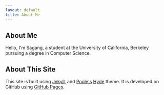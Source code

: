 ```yaml
---
layout: default
title: About Me
---
```

<!-- <h1 class="page-title">
  {{ page.title }}
</h1> -->

## About Me

Hello, I'm Sagang, a student at the University of California, Berkeley pursuing a degree in Computer Science. 

## About This Site

This site is built using [Jekyll](https://jekyllrb.com/), and [Poole's](http://getpoole.com/) [Hyde](http://hyde.getpoole.com) theme. It is developed on GitHub using [GitHub Pages](https://pages.github.com). 

<!-- <div class="posts">
  {% for post in paginator.posts %}
  <div class="post">
    <h1 class="post-title">
      <a href="{{ post.url }}">
        {{ post.title }}
      </a>
    </h1>
    <span class="post-date">{{ post.date | date_to_string }}</span>
    {{ post.content }}
  </div>
  {% endfor %}
</div> -->

<!-- <div class="pagination">
  {% if paginator.next_page %}
    <a class="pagination-item older" href="{{ site.baseurl }}page{{paginator.next_page}}">Older</a>
  {% else %}
    <span class="pagination-item older">Older</span>
  {% endif %}
  {% if paginator.previous_page %}
    {% if paginator.page == 2 %}
      <a class="pagination-item newer" href="{{ site.baseurl }}">Newer</a>
    {% else %}
      <a class="pagination-item newer" href="{{ site.baseurl }}page{{paginator.previous_page}}">Newer</a>
    {% endif %}
  {% else %}
    <span class="pagination-item newer">Newer</span>
  {% endif %}
</div> -->
